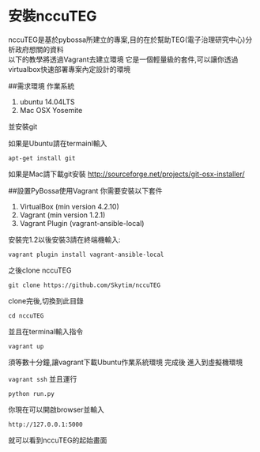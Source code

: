 安裝nccuTEG
===================================

nccuTEG是基於pybossa所建立的專案,目的在於幫助TEG(電子治理研究中心)分析政府想關的資料  
    以下的教學將透過Vagrant去建立環境
      它是一個輕量級的套件,可以讓你透過virtualbox快速部署專案內定設計的環境


##需求環境
  作業系統
  
1.  ubuntu 14.04LTS
2.  Mac OSX Yosemite

並安裝git

如果是Ubuntu請在termainl輸入

  `apt-get install git`

如果是Mac請下載git安裝
http://sourceforge.net/projects/git-osx-installer/

##設置PyBossa使用Vagrant
你需要安裝以下套件

1.  VirtualBox (min version 4.2.10)
2.  Vagrant (min version 1.2.1)
3.  Vagrant Plugin (vagrant-ansible-local)

安裝完1.2以後安裝3請在終端機輸入:

  `vagrant plugin install vagrant-ansible-local`

之後clone nccuTEG

  `git clone https://github.com/Skytim/nccuTEG`

clone完後,切換到此目錄

  `cd nccuTEG`

並且在terminal輸入指令

  `vagrant up`
  
須等數十分鐘,讓vagrant下載Ubuntu作業系統環境
完成後
進入到虛擬機環境

  `vagrant ssh`
並且運行

  `python run.py`

你現在可以開啟browser並輸入

  `http://127.0.0.1:5000`
  
就可以看到nccuTEG的起始畫面

